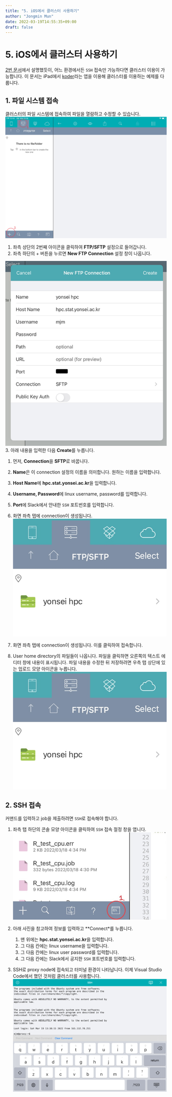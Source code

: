 ```yaml
---
title: "5. iOS에서 클러스터 사용하기"
author: "Jongmin Mun"
date: 2022-03-19T14:55:35+09:00
draft: false
---
```


# 5. iOS에서 클러스터 사용하기
[2번 문서](https://hpc.stat.yonsei.ac.kr/docs/02_how-to-use-cpu-node_python/)에서 설명했듯이, 어느 환경에서든 `SSH` 접속만 가능하다면 클러스터 이용이 가능합니다. 이 문서는 iPad에서 [koder](https://apps.apple.com/kr/app/koder-code-editor/id1447489375)라는 앱을 이용해 클러스터를 이용하는 예제를 다룹니다.

## 1. 파일 시스템 접속
클러스터의 파일 시스템에 접속하여 파일을 열람하고 수정할 수 있습니다.
![koder_1](/img/koder_1.jpg)
1. 좌측 상단의 2번째 아이콘을 클릭하여 **FTP/SFTP** 설정으로 들어갑니다.
2. 좌측 하단의 + 버튼을 누르면 **New FTP Connection** 설정 창이 나옵니다.

![koder_2](/img/koder_2.jpg)
3. 아래 내용을 입력한 다음 **Create**를 누릅니다.
   1. 먼저, **Connection**을 **SFTP**로 바꿉니다.
   2. **Name**은 이 connection 설정의 이름을 의미합니다. 원하는 이름을 입력합니다.
   3. **Host Name**에 **hpc.stat.yonsei.ac.kr**을 입력합니다.
   4. **Username, Password**에 linux username, password를 입력합니다.
   5. **Port**에 Slack에서 안내한 `SSH` 포트번호를 입력합니다.

4. 화면 좌측 탭에 connection이 생성됩니다.
![koder_3](/img/koder_3.jpg)

5. 화면 좌측 탭에 connection이 생성됩니다. 이를 클릭하여 접속합니다.

6. User home directory의 파일들이 나옵니다. 파일을 클릭하면 오른쪽의 텍스트 에디터 창에 내용이 표시됩니다. 파일 내용을 수정한 뒤 저장하려면 우측 탭 상단에 있는 업로드 모양 아이콘을 누릅니다.
![koder_4](/img/koder_3.jpg)


## 2. SSH 접속
커맨드를 입력하고 job을 제출하려면 `SSH`로 접속해야 합니다. 

1. 좌측 탭 하단의 콘솔 모양 아이콘을 클릭하여 `SSH` 접속 절정 창을 엽니다.
![koder_ssh_1](/img/koder_ssh_1.jpg)

2. 아래 사진을 참고하여 정보를 입력하고 **Connect*를 누릅니다.
   1. 맨 위에는 **hpc.stat.yonsei.ac.kr**을 입력합니다.
   2. 그 다음 칸에는 linux username을 입력합니다.
   3. 그 다음 칸에는 linux user password를 입력합니다.
   4. 그 다음 칸에는 Slack에서 공지한 `SSH` 포트번호를 입력합니다.

3. SSH로 proxy node에 접속되고 터미널 환경이 나타납니다. 이제 Visual Studio Code에서 했던 것처럼 클러스터를 사용합니다.
![koder_ssh_2](/img/koder_ssh_2.jpg)



